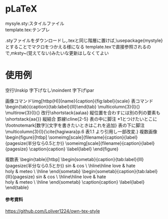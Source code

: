 # pLaTeX
mysyle.sty:スタイルファイル  
template.tex:テンプレ

.styファイルをダウンロードし,.texと同じ階層に置けば,\usepackage{mystyle}とすることでマクロをつかえる様になる
template.texで直接参照されるので,mksty~(覚えてない)みたいな更新はしなくてよい  

# 使用例
空行\lnskip
字下げなし\noindent
字下げ\par

画像コマンド\img[htbp(H)]{name}{caption}{fig:label}{scale}
表コマンド\begin{tab}{caption}{tab:label}{lll}\end{tab}
\multicolumn{3}{l}{}
\multirow{3}{l}{}
改行\shortstack{aa\aa}
縦位置を合わすには別の列の要素も\shortstack{aa\{}}
縦結合 罫線\cline{2-5}
表の中に脚注 *1とつけたいとこに\footnotemark[数字]{文字を書きたいときはこれを追加}
表の下に脚注 \multicolumn{3}{l}{\cite{hagiwara}p.6 表1.1 より引用し一部改変.}
複数画像
\begin{figure}[htbp]
   \someimg[scale]{filename}{caption}{label}{pagesize(半分なら0.5とか)}
   \someimg[scale]{filename}{caption}{label}{pagesize}
   \caption{caption}
   \label{label}
\end{figure}

複数表
\begin{table}[htbp]
   \begin{sometab}{caption}{tab:label}{lll}{pagesize(半分なら0.5とか)}
       sin & cos \ \hline\hline
      love & hate \
      holy & meteo \ \hline
   \end{sometab}
   \begin{sometab}{caption}{tab:label}{lll}{pagesize}
       sin & cos \ \hline\hline
      love & hate \
      holy & meteo \ \hline
   \end{sometab}
   \caption{caption}
   \label{label}
\end{table}


#### 参考資料
https://github.com/Loliver1224/own-tex-style
